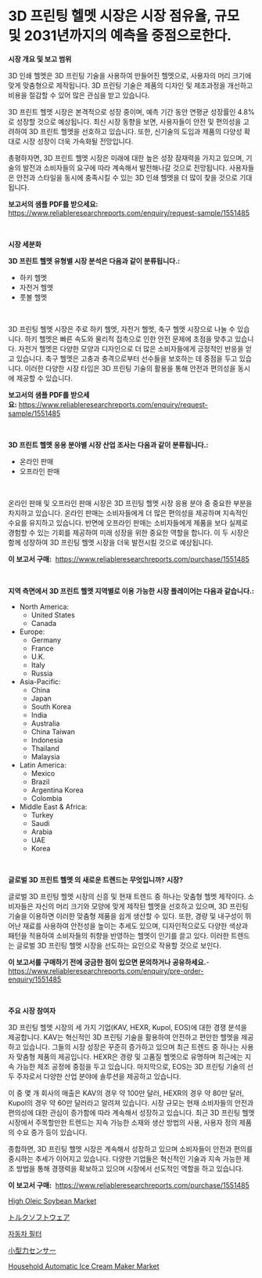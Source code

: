 <p><h1>3D 프린팅 헬멧 시장은 시장 점유율, 규모 및 2031년까지의 예측을 중점으로한다.</h1></p><p><strong>시장 개요 및 보고 범위</strong></p>
<p><p>3D 인쇄 헬멧은 3D 프린팅 기술을 사용하여 만들어진 헬멧으로, 사용자의 머리 크기에 맞게 맞춤형으로 제작됩니다. 3D 프린팅 기술은 제품의 디자인 및 제조과정을 개선하고 비용을 절감할 수 있어 많은 관심을 받고 있습니다.</p><p>3D 프린트 헬멧 시장은 본격적으로 성장 중이며, 예측 기간 동안 연평균 성장률인 4.8%로 성장할 것으로 예상됩니다. 최신 시장 동향을 보면, 사용자들이 안전 및 편의성을 고려하여 3D 프린트 헬멧을 선호하고 있습니다. 또한, 신기술의 도입과 제품의 다양성 확대로 시장 성장이 더욱 가속화될 전망입니다.</p><p>총평하자면, 3D 프린트 헬멧 시장은 미래에 대한 높은 성장 잠재력을 가지고 있으며, 기술의 발전과 소비자들의 요구에 따라 계속해서 발전해나갈 것으로 전망됩니다. 사용자들은 안전과 스타일을 동시에 충족시킬 수 있는 3D 인쇄 헬멧을 더 많이 찾을 것으로 기대됩니다.</p></p>
<p><strong>보고서의 샘플 PDF를 받으세요:</strong> <a href="https://www.reliableresearchreports.com/enquiry/request-sample/1551485">https://www.reliableresearchreports.com/enquiry/request-sample/1551485</a></p>
<p>&nbsp;</p>
<p><strong>시장 세분화</strong></p>
<p><strong>3D 프린트 헬멧 유형별 시장 분석은 다음과 같이 분류됩니다.:</strong></p>
<p><ul><li>하키 헬멧</li><li>자전거 헬멧</li><li>풋볼 헬멧</li></ul></p>
<p>&nbsp;</p>
<p><p>3D 프린팅 헬멧 시장은 주로 하키 헬멧, 자전거 헬멧, 축구 헬멧 시장으로 나눌 수 있습니다. 하키 헬멧은 빠른 속도와 물리적 접촉으로 인한 안전 문제에 초점을 맞추고 있습니다. 자전거 헬멧은 다양한 모양과 디자인으로 더 많은 소비자들에게 긍정적인 반응을 얻고 있습니다. 축구 헬멧은 고충과 충격으로부터 선수들을 보호하는 데 중점을 두고 있습니다. 이러한 다양한 시장 타입은 3D 프린팅 기술의 활용을 통해 안전과 편의성을 동시에 제공할 수 있습니다.</p></p>
<p><strong>보고서의 샘플 PDF를 받으세요:</strong>&nbsp;<a href="https://www.reliableresearchreports.com/enquiry/request-sample/1551485">https://www.reliableresearchreports.com/enquiry/request-sample/1551485</a></p>
<p>&nbsp;</p>
<p><strong> 3D 프린트 헬멧 응용 분야별 시장 산업 조사는 다음과 같이 분류됩니다.:</strong></p>
<p><ul><li>온라인 판매</li><li>오프라인 판매</li></ul></p>
<p>&nbsp;</p>
<p><p>온라인 판매 및 오프라인 판매 시장은 3D 프린팅 헬멧 시장 응용 분야 중 중요한 부분을 차지하고 있습니다. 온라인 판매는 소비자들에게 더 많은 편의성을 제공하며 지속적인 수요를 유지하고 있습니다. 반면에 오프라인 판매는 소비자들에게 제품을 보다 실제로 경험할 수 있는 기회를 제공하여 미래 성장을 위한 중요한 역할을 합니다. 이 두 시장은 함께 성장하여 3D 프린팅 헬멧 시장을 더욱 발전시킬 것으로 예상됩니다.</p></p>
<p><strong>이 보고서 구매:</strong>&nbsp; <a href="https://www.reliableresearchreports.com/purchase/1551485">https://www.reliableresearchreports.com/purchase/1551485</a></p>
<p>&nbsp;</p>
<p><strong>지역 측면에서 3D 프린트 헬멧 지역별로 이용 가능한 시장 플레이어는 다음과 같습니다.:</strong></p>
<p><ul>
    <li>
        North America:
        <ul>
            <li>United States</li>
            <li>Canada</li>
        </ul>
    </li>
    <li>
        Europe:
        <ul>
            <li>Germany</li>
            <li>France</li>
            <li>U.K.</li>
            <li>Italy</li>
            <li>Russia</li>
        </ul>
    </li>
    <li>
        Asia-Pacific:
        <ul>
            <li>China</li>
            <li>Japan</li>
            <li>South Korea</li>
            <li>India</li>
            <li>Australia</li>
            <li>China Taiwan</li>
            <li>Indonesia</li>
            <li>Thailand</li>
            <li>Malaysia</li>
        </ul>
    </li>
    <li>
        Latin America:
        <ul>
            <li>Mexico</li>
            <li>Brazil</li>
            <li>Argentina Korea</li>
            <li>Colombia</li>
        </ul>
    </li>
    <li>
        Middle East & Africa:
        <ul>
            <li>Turkey</li>
            <li>Saudi</li>
            <li>Arabia</li>
            <li>UAE</li>
            <li>Korea</li>
        </ul>
    </li>
    </ul></p>
<p>&nbsp;</p>
<p><strong>글로벌 3D 프린트 헬멧 의 새로운 트렌드는 무엇입니까? 시장?</strong></p>
<p><p>글로벌 3D 프린팅 헬멧 시장의 신흥 및 현재 트렌드 중 하나는 맞춤형 헬멧 제작이다. 소비자들은 자신의 머리 크기와 모양에 맞게 제작된 헬멧을 선호하고 있으며, 3D 프린팅 기술을 이용하면 이러한 맞춤형 제품을 쉽게 생산할 수 있다. 또한, 경량 및 내구성이 뛰어난 재료를 사용하여 안전성을 높이는 추세도 있으며, 디자인적으로도 다양한 색상과 패턴을 적용하여 소비자들의 취향을 반영하는 헬멧이 인기를 끌고 있다. 이러한 트렌드는 글로벌 3D 프린팅 헬멧 시장을 선도하는 요인으로 작용할 것으로 보인다.</p></p>
<p><strong>이 보고서를 구매하기 전에 궁금한 점이 있으면 문의하거나 공유하세요.</strong>- <a href="https://www.reliableresearchreports.com/enquiry/pre-order-enquiry/1551485">https://www.reliableresearchreports.com/enquiry/pre-order-enquiry/1551485</a></p>
<p>&nbsp;</p>
<p><strong>주요 시장 참여자</strong></p>
<p><p>3D 프린팅 헬멧 시장의 세 가지 기업(KAV, HEXR, Kupol, EOS)에 대한 경쟁 분석을 제공합니다. KAV는 혁신적인 3D 프린팅 기술을 활용하여 안전하고 편안한 헬멧을 제공하고 있습니다. 그들의 시장 성장은 꾸준히 증가하고 있으며 최근 트렌드 중 하나는 사용자 맞춤형 제품의 제공입니다. HEXR은 경량 및 고품질 헬멧으로 유명하며 최근에는 지속 가능한 제조 공정에 중점을 두고 있습니다. 마지막으로, EOS는 3D 프린팅 기술의 선두 주자로서 다양한 산업 분야에 솔루션을 제공하고 있습니다.</p><p>이 중 몇 개 회사의 매출은 KAV의 경우 약 100만 달러, HEXR의 경우 약 80만 달러, Kupol의 경우 약 60만 달러라고 알려져 있습니다. 시장 규모는 현재 소비자들의 안전과 편의성에 대한 관심이 증가함에 따라 계속해서 성장하고 있습니다. 최근 3D 프린팅 헬멧 시장에서 주목할만한 트렌드는 지속 가능한 소재와 생산 방법의 사용, 사용자 정의 제품의 수요 증가 등이 있습니다.</p><p>종합하면, 3D 프린팅 헬멧 시장은 계속해서 성장하고 있으며 소비자들이 안전과 편의를 중시하는 추세가 이어지고 있습니다. 다양한 기업들은 혁신적인 기술과 지속 가능한 제조 방법을 통해 경쟁력을 확보하고 있으며 시장에서 선도적인 역할을 하고 있습니다.</p></p>
<p><strong>이 보고서 구매:</strong>&nbsp;&nbsp;<a href="https://www.reliableresearchreports.com/purchase/1551485">https://www.reliableresearchreports.com/purchase/1551485</a></p>
<p><p><a href="https://issuu.com/reportprime-2/docs/high-oleic-soybean-market-size-2030.pptx">High Oleic Soybean Market</a></p><p><a href="https://github.com/lrlmopnhwd79300/Market-Research-Report-List-1/blob/main/43524227629.md">トルクソフトウェア</a></p><p><a href="https://github.com/wallacBahrtyinger567686/Market-Research-Report-List-1/blob/main/60898026926.md">자동차 필터</a></p><p><a href="https://github.com/EstelWisozk1/Market-Research-Report-List-1/blob/main/68476997630.md">小型力センサー</a></p><p><a href="https://github.com/abdelrhmankishk22/Market-Research-Report-List-3/blob/main/household-automatic-ice-cream-maker-market.md">Household Automatic Ice Cream Maker Market</a></p></p>
